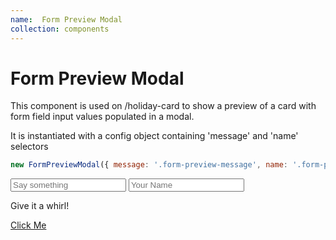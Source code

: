 ```yaml
---
name:  Form Preview Modal
collection: components
---
```

# Form Preview Modal

This component is used on /holiday-card to show a preview of a card with form field input values populated in a modal.

It is instantiated with a config object containing 'message' and 'name' selectors
```js
new FormPreviewModal({ message: '.form-preview-message', name: '.form-preview-name' });
```
<input class="form-preview-message" placeholder="Say something" value="">
<input class="form-preview-name" placeholder="Your Name" value="">
<p>Give it a whirl!</p>
<a class="button--solid-red" href="#/preview">Click Me</a>
